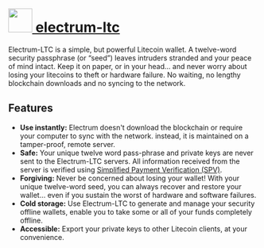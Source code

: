 # [<img src="https://cdn.rawgit.com/AdmiringWorm/chocolatey-packages/b072ad4691b5098a70836ae967c907901b226e19/icons/electrum-ltc.png" height="48" width="48" /> electrum-ltc](https://chocolatey.org/packages/electrum-ltc)

Electrum-LTC is a simple, but powerful Litecoin wallet. A twelve-word security passphrase (or “seed”) leaves intruders stranded and your peace of mind intact. Keep it on paper, or in your head... and never worry about losing your litecoins to theft or hardware failure. No waiting, no lengthy blockchain downloads and no syncing to the network.

## Features
* **Use instantly:** Electrum doesn't download the blockchain or require your computer to sync with the network. instead, it is maintained on a tamper-proof, remote server.
* **Safe:** Your unique twelve word pass-phrase and private keys are never sent to the Electrum-LTC servers. All information received from the server is verified using [Simplified Payment Verification (SPV)](https://en.bitcoin.it/wiki/Thin_Client_Security#Header-Only_Clients).
* **Forgiving:** Never be concerned about losing your wallet! With your unique twelve-word seed, you can always recover and restore your wallet... even if you sustain the worst of hardware and software failures.
* **Cold storage:** Use Electrum-LTC to generate and manage your security offline wallets, enable you to take some or all of your funds completely offline.
* **Accessible:** Export your private keys to other Litecoin clients, at your convenience.
